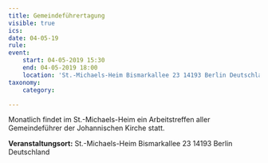 ```yaml
---
title: Gemeindeführertagung
visible: true
ics: 
date: 04-05-19
rule: 
event:
	start: 04-05-2019 15:30
	end: 04-05-2019 18:00
	location: 'St.-Michaels-Heim Bismarkallee 23 14193 Berlin Deutschland'
taxonomy:
	category: 

---
```

Monatlich findet im St.-Michaels-Heim ein Arbeitstreffen aller Gemeindeführer der Johannischen Kirche statt.


**Veranstaltungsort:** St.-Michaels-Heim
Bismarkallee 23
14193 Berlin
Deutschland

